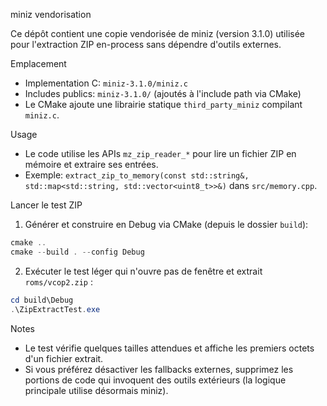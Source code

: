 miniz vendorisation

Ce dépôt contient une copie vendorisée de miniz (version 3.1.0) utilisée pour l'extraction ZIP en-process sans dépendre d'outils externes.

Emplacement
- Implementation C: `miniz-3.1.0/miniz.c`
- Includes publics: `miniz-3.1.0/` (ajoutés à l'include path via CMake)
- Le CMake ajoute une librairie statique `third_party_miniz` compilant `miniz.c`.

Usage
- Le code utilise les APIs `mz_zip_reader_*` pour lire un fichier ZIP en mémoire et extraire ses entrées.
- Exemple: `extract_zip_to_memory(const std::string&, std::map<std::string, std::vector<uint8_t>>&)` dans `src/memory.cpp`.

Lancer le test ZIP
1. Générer et construire en Debug via CMake (depuis le dossier `build`):
```powershell
cmake ..
cmake --build . --config Debug
```
2. Exécuter le test léger qui n'ouvre pas de fenêtre et extrait `roms/vcop2.zip` :
```powershell
cd build\Debug
.\ZipExtractTest.exe
```

Notes
- Le test vérifie quelques tailles attendues et affiche les premiers octets d'un fichier extrait.
- Si vous préférez désactiver les fallbacks externes, supprimez les portions de code qui invoquent des outils extérieurs (la logique principale utilise désormais miniz).